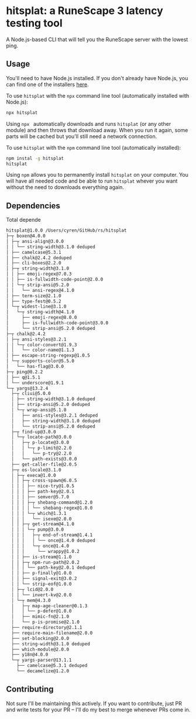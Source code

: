 # hitsplat: a RuneScape 3 latency testing tool

A Node.js-based CLI that will tell you the RuneScape server with the lowest ping.

## Usage

You'll need to have Node.js installed. If you don't already have Node.js, you can find one of the installers [here](https://nodejs.org/en/download/).

To use `hitsplat` with the `npx` command line tool (automatically installed with Node.js):

```bash
npx hitsplat
```

Using `npx ` automatically downloads and runs `hitsplat` (or any other module) and then throws that download away. When you run it again, some parts will be cached but you'll still need a network connection.

To use `hitsplat` with the `npm` command line tool (automatically installed):

```bash
npm instal -g hitsplat
hitsplat
```

Using `npm` allows you to permanently install `hitsplat` on your computer. You will have all needed code and be able to run `hitsplat` whever you want without the need to downloads everything again.

## Dependencies

Total depende

```bash
hitsplat@1.0.0 /Users/cyren/GitHub/rs/hitsplat
├─┬ boxen@4.0.0
│ ├─┬ ansi-align@3.0.0
│ │ └── string-width@3.1.0 deduped
│ ├── camelcase@5.3.1
│ ├── chalk@2.4.2 deduped
│ ├── cli-boxes@2.2.0
│ ├─┬ string-width@3.1.0
│ │ ├── emoji-regex@7.0.3
│ │ ├── is-fullwidth-code-point@2.0.0
│ │ └─┬ strip-ansi@5.2.0
│ │   └── ansi-regex@4.1.0
│ ├── term-size@2.1.0
│ ├── type-fest@0.5.2
│ └─┬ widest-line@3.1.0
│   └─┬ string-width@4.1.0
│     ├── emoji-regex@8.0.0
│     ├── is-fullwidth-code-point@3.0.0
│     └── strip-ansi@5.2.0 deduped
├─┬ chalk@2.4.2
│ ├─┬ ansi-styles@3.2.1
│ │ └─┬ color-convert@1.9.3
│ │   └── color-name@1.1.3
│ ├── escape-string-regexp@1.0.5
│ └─┬ supports-color@5.5.0
│   └── has-flag@3.0.0
├─┬ ping@0.2.2
│ ├── q@1.5.1
│ └── underscore@1.9.1
└─┬ yargs@13.2.4
  ├─┬ cliui@5.0.0
  │ ├── string-width@3.1.0 deduped
  │ ├── strip-ansi@5.2.0 deduped
  │ └─┬ wrap-ansi@5.1.0
  │   ├── ansi-styles@3.2.1 deduped
  │   ├── string-width@3.1.0 deduped
  │   └── strip-ansi@5.2.0 deduped
  ├─┬ find-up@3.0.0
  │ └─┬ locate-path@3.0.0
  │   ├─┬ p-locate@3.0.0
  │   │ └─┬ p-limit@2.2.0
  │   │   └── p-try@2.2.0
  │   └── path-exists@3.0.0
  ├── get-caller-file@2.0.5
  ├─┬ os-locale@3.1.0
  │ ├─┬ execa@1.0.0
  │ │ ├─┬ cross-spawn@6.0.5
  │ │ │ ├── nice-try@1.0.5
  │ │ │ ├── path-key@2.0.1
  │ │ │ ├── semver@5.7.0
  │ │ │ ├─┬ shebang-command@1.2.0
  │ │ │ │ └── shebang-regex@1.0.0
  │ │ │ └─┬ which@1.3.1
  │ │ │   └── isexe@2.0.0
  │ │ ├─┬ get-stream@4.1.0
  │ │ │ └─┬ pump@3.0.0
  │ │ │   ├─┬ end-of-stream@1.4.1
  │ │ │   │ └── once@1.4.0 deduped
  │ │ │   └─┬ once@1.4.0
  │ │ │     └── wrappy@1.0.2
  │ │ ├── is-stream@1.1.0
  │ │ ├─┬ npm-run-path@2.0.2
  │ │ │ └── path-key@2.0.1 deduped
  │ │ ├── p-finally@1.0.0
  │ │ ├── signal-exit@3.0.2
  │ │ └── strip-eof@1.0.0
  │ ├─┬ lcid@2.0.0
  │ │ └── invert-kv@2.0.0
  │ └─┬ mem@4.3.0
  │   ├─┬ map-age-cleaner@0.1.3
  │   │ └── p-defer@1.0.0
  │   ├── mimic-fn@2.1.0
  │   └── p-is-promise@2.1.0
  ├── require-directory@2.1.1
  ├── require-main-filename@2.0.0
  ├── set-blocking@2.0.0
  ├── string-width@3.1.0 deduped
  ├── which-module@2.0.0
  ├── y18n@4.0.0
  └─┬ yargs-parser@13.1.1
    ├── camelcase@5.3.1 deduped
    └── decamelize@1.2.0
```

## Contributing

Not sure I'll be maintaining this actively. If you want to contribute, just PR and write tests for your PR  – I'll do my best to merge whenever PRs come in.
